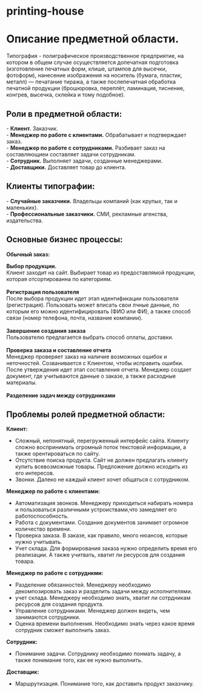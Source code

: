 # printing-house

<h1><b>Описание предметной области.</b></h1>

Типография - полиграфическое производственное предприятие, на котором в общем случае осуществляется допечатная подготовка (изготовление печатных форм, клише, штампов для высечки, фотоформ), нанесение изображения на носитель (бумага, пластик, металл) — печатание тиража, а также послепечатная обработка печатной продукции (брошюровка, переплёт, ламинация, тиснение, конгрев, высечка, склейка и тому подобное).

<h2>Роли в предметной области:</h2>
- <b>Клиент.</b> Заказчик.<br>
- <b>Менеджер по работе с клиентами.</b> Обрабатывает и подтверждает заказ.<br>
- <b>Менеджер по работе с сотрудниками.</b> Разбивает заказ на составляющиеи составляет задачи сотрудникам.<br>
- <b>Сотрудник.</b> Выполняет задачи, созданные менеджерами.<br>
- <b>Доставщики.</b> Доставляет товар до клиента.<br>

<h2>Клиенты типографии:</h2>
- <b>Случайные заказчики.</b> Владельцы компаний (как крупых, так и маленьких).<br>
- <b>Профессиональные заказчики.</b> СМИ, рекламные агенства, издательства.<br>

<h2>Основные бизнес процессы:</h2>

<b>Обычный заказ:</b>

<b>Выбор продукции.</b><br>
Клиент заходит на сайт. Выбирает товар из предоставлямой продукции, которая отсортированна по категориям.<br><br>
<b>Регистрация пользователя</b><br>
После выбора продукции идет этап идентификации пользователя (регистрация). Пользовать может вписать свои лчные данные, по которым его можно идентифицировать (ФИО или ФИ), а также способ связи (номер телефона, почта, название компании).<br><br>
<b>Завершение создания заказа</b><br>
Пользователю предлагается выбрать способ оплаты, доставки.<br><br>
<b>Проверка заказа и составление отчета</b><br>
Менеджер проверяет заказ на наличие возможных ошибок и неточностей. Созванивается с Клиентом, чтобы исправить ошибки. После утверждения идет этап составления отчета. Менеджер создает документ, где учитываются данные о заказе, а также расходные материалы.<br><br>
<b>Разделение задач между сотрудниками</b><br>



<h2>Проблемы ролей предметной области:</h2>

<b>Клиент:</b>
- Сложный, непонятный, перегруженный интерфейс сайта.
Клиенту сложно воспринимать огромный поток текстовой информации, а также орентироваться по сайту.<br>
- Отсутствие поиска продукта.
Сайт не должен предлагать клиенту купить всевозможные товары. Предложение должно исходить из его интересов.<br>
- Звонки.
Далеко не каждый клиент хочет общаться с сотрудником.<br>

<b>Менеджер по работе с клиентами:</b><br>
- Автоматизация звонков.
Менеджеру приходиться набирать номера и пользоваться различными устроиствами,что замедляет его работоспособность.<br>
- Работа с документами.
Создание документов занимает огромное количество времени.<br>
- Проверка заказа.
В заказе, как правило, много нюансов, которые нужно учитывать.<br>
- Учет склада.
Для формирования заказа нужно определить время его реализации. А также учитвать, хватит ли ресурсов для создания товара.<br>

<b>Менеджер по работе с сотруднкми:</b>
- Разделение обязанностей.
Менеджеру необходимо декомпозировать заказ и разделить задачи между исполнителями.<br>
- учет склада.
Менеджеру необходимо знать, хватит ли сотрдникам ресурсов для создания продукта.<br>
- Управление сотрудниками.
Менеджер должен видеть, чем занимаются сотрудники.<br>
- Оценка времени выполнения.
Необходимо знать через какое время сотрудник сможет выполнить заказ.<br>

<b>Сотрудник:</b><br>
- Понимание задачи.
Сотруднику необходимо понмать задачу, а также понимание того, как ее нужно выполнить.<br>

<b>Доставщик:</b><br>
- Маршрутизация.
Понимание того, как доставить продукт заказчику.<br>


